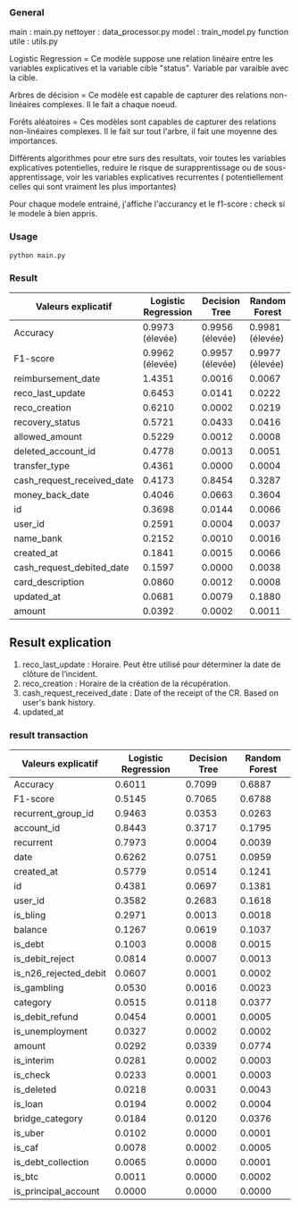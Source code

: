 ### General 
main : main.py
nettoyer : data_processor.py
model : train_model.py 
function utile : utils.py


Logistic Regression = Ce modèle suppose une relation linéaire entre les variables explicatives et la variable cible "status". 
                    Variable par varaible avec la cible.

Arbres de décision  = Ce modèle est capable de capturer des relations non-linéaires complexes. Il le fait a chaque noeud.

Forêts aléatoires = Ces modèles sont capables de capturer des relations non-linéaires complexes. Il le fait sur tout l'arbre, il fait une moyenne des  importances.


Différents algorithmes pour etre surs des resultats, voir toutes les variables explicatives potentielles, reduire le risque de surapprentissage ou de sous-apprentissage, voir les variables explicatives recurrentes ( potentiellement celles qui sont vraiment les plus importantes)

Pour chaque modele entrainé, j'affiche l'accurancy et le f1-score : check si le modele à bien appris.

### Usage 
``
python main.py
``

### Result 

| Valeurs explicatif               | Logistic Regression  | Decision Tree         | Random Forest         |
|----------------------------------|----------------------|-----------------------|-----------------------|
| Accuracy                         | 0.9973 (élevée)      | 0.9956 (élevée)       | 0.9981 (élevée)       |
| F1-score                         | 0.9962 (élevée)      | 0.9957 (élevée)       | 0.9977 (élevée)       |
| reimbursement_date               | 1.4351               | 0.0016                | 0.0067                |
| reco_last_update                 | 0.6453               | 0.0141                | 0.0222                |
| reco_creation                    | 0.6210               | 0.0002                | 0.0219                |
| recovery_status                  | 0.5721               | 0.0433                | 0.0416                |
| allowed_amount                   | 0.5229               | 0.0012                | 0.0008                |
| deleted_account_id               | 0.4778               | 0.0013                | 0.0051                |
| transfer_type                    | 0.4361               | 0.0000                | 0.0004                |
| cash_request_received_date       | 0.4173               | 0.8454                | 0.3287                |
| money_back_date                  | 0.4046               | 0.0663                | 0.3604                |
| id                               | 0.3698               | 0.0144                | 0.0066                |
| user_id                          | 0.2591               | 0.0004                | 0.0037                |
| name_bank                        | 0.2152               | 0.0010                | 0.0016                |
| created_at                       | 0.1841               | 0.0015                | 0.0066                |
| cash_request_debited_date        | 0.1597               | 0.0000                | 0.0038                |
| card_description                 | 0.0860               | 0.0012                | 0.0008                |
| updated_at                       | 0.0681               | 0.0079                | 0.1880                |
| amount                           | 0.0392               | 0.0002                | 0.0011                |

## Result explication 

1. reco_last_update : Horaire. Peut être utilisé pour déterminer la date de clôture de l’incident.
2. reco_creation : Horaire de la création de la récupération.
3. cash_request_received_date : Date of the receipt of the CR. Based on user's bank history.
4. updated_at


### result transaction 

| Valeurs explicatif               | Logistic Regression          | Decision Tree                | Random Forest                |
|----------------------------------|------------------------------|------------------------------|------------------------------|
| Accuracy                         | 0.6011                       | 0.7099                       | 0.6887                       |
| F1-score                         | 0.5145                       | 0.7065                       | 0.6788                       |
| recurrent_group_id               | 0.9463                       | 0.0353                       | 0.0263                       |
| account_id                       | 0.8443                       | 0.3717                       | 0.1795                       |
| recurrent                        | 0.7973                       | 0.0004                       | 0.0039                       |
| date                             | 0.6262                       | 0.0751                       | 0.0959                       |
| created_at                       | 0.5779                       | 0.0514                       | 0.1241                       |
| id                               | 0.4381                       | 0.0697                       | 0.1381                       |
| user_id                          | 0.3582                       | 0.2683                       | 0.1618                       |
| is_bling                         | 0.2971                       | 0.0013                       | 0.0018                       |
| balance                          | 0.1267                       | 0.0619                       | 0.1037                       |
| is_debt                          | 0.1003                       | 0.0008                       | 0.0015                       |
| is_debit_reject                  | 0.0814                       | 0.0007                       | 0.0013                       |
| is_n26_rejected_debit           | 0.0607                       | 0.0001                       | 0.0002                       |
| is_gambling                      | 0.0530                       | 0.0016                       | 0.0023                       |
| category                         | 0.0515                       | 0.0118                       | 0.0377                       |
| is_debit_refund                 | 0.0454                       | 0.0001                       | 0.0005                       |
| is_unemployment                  | 0.0327                       | 0.0002                       | 0.0002                       |
| amount                           | 0.0292                       | 0.0339                       | 0.0774                       |
| is_interim                       | 0.0281                       | 0.0002                       | 0.0003                       |
| is_check                         | 0.0233                       | 0.0001                       | 0.0003                       |
| is_deleted                       | 0.0218                       | 0.0031                       | 0.0043                       |
| is_loan                          | 0.0194                       | 0.0002                       | 0.0004                       |
| bridge_category                  | 0.0184                       | 0.0120                       | 0.0376                       |
| is_uber                          | 0.0102                       | 0.0000                       | 0.0001                       |
| is_caf                           | 0.0078                       | 0.0002                       | 0.0005                       |
| is_debt_collection               | 0.0065                       | 0.0000                       | 0.0001                       |
| is_btc                           | 0.0011                       | 0.0000                       | 0.0002                       |
| is_principal_account             | 0.0000                       | 0.0000                       | 0.0000                       |


